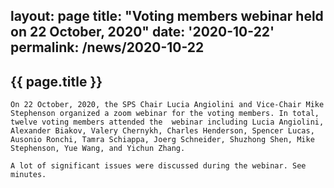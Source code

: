 
layout: page
title: "Voting members webinar held on 22 October, 2020"
date: '2020-10-22'
permalink: /news/2020-10-22
---
## {{ page.title }}

    On 22 October, 2020, the SPS Chair Lucia Angiolini and Vice-Chair Mike Stephenson organized a zoom webinar for the voting members. In total, twelve voting members attended the  webinar including Lucia Angiolini, Alexander Biakov, Valery Chernykh, Charles Henderson, Spencer Lucas, Ausonio Ronchi, Tamra Schiappa, Joerg Schneider, Shuzhong Shen, Mike  Stephenson, Yue Wang, and Yichun Zhang.  
    
    A lot of significant issues were discussed during the webinar. See minutes.  
